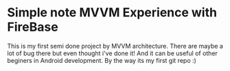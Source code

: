 # Simple note MVVM Experience with FireBase
This is my first semi done project by MVVM architecture.
There are maybe a lot of bug there but even thought i've done it!
And it can be useful of other beginers in Android development.
By the way its my first git repo :) 
